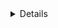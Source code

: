 <details class="mf-entity-entry">
<mf-entity-summary icon="logistics/belts-icon.png">Belts</mf-entity-summary>

<div class="mf-previews">
    <mf-previews-entry image="logistics/belts-white-preview.png">white</mf-previews-entry>
    <mf-previews-entry image="logistics/belts-black-preview.png">black</mf-previews-entry>
    <mf-previews-entry image="logistics/belts-purple-preview.png">purple</mf-previews-entry>
    <mf-previews-entry image="logistics/belts-brown-preview.png">brown</mf-previews-entry>
</div>

<table>
    <tr>
        <th>Default names</th>
        <td>"transport-belt", "underground-belt", "splitter", "logistics"</td>
    </tr>
    <tr>
        <th>Frozen graphics</th>
        <td>no</td>
    </tr>
    <tr>
        <th>Sounds</th>
        <td>yes (vanilla)</td>
    </tr>
    <tr>
        <th>Credits</th>
        <td>Wube (original) / cackling fiend (recolors)</td>
    </tr>
    <tr>
        <th>License</th>
        <td><a href="https://factorio.com/terms-of-service" target="_blank">Factorio Terms of Service</a> / <a href="https://www.gnu.org/licenses/gpl-3.0.html" target="_blank">GPL 3.0</a></td>
    </tr>
    <tr>
        <th>API</th>
        <td><a href="https://github.com/SimonBrodtmann/mod-framework/blob/main/mf-logistics/code/Belts.lua" target="_blank">/mf-logistics/code/Belts.lua</a></td>
    </tr>
</table>

### Minimal example

```lua
local BeltFactory = require(MF.logistics .. "Belts")
local Belt = BeltFactory("slow", "white", "slow")

Belt.EntityBuilder:new()
    :itemsPerSecond(7.5)
    :nextTier("")
    :undergroundDistance(4)
    :apply()

Belt.ItemBuilder:new():apply()

Belt.RecipeBuilder:new()
    :ingredients("transportBelt", {})
    :ingredients("undergroundBelt", {})
    :ingredients("splitter", {})
    :apply()

Belt.TechnologyBuilder:new()
    :prerequisites({ "automation-science-pack" })
    :ingredients({ { "automation-science-pack", 1 } })
    :count(500)
    :time(60)
    :apply()
```

### Usage example

```lua
local BeltFactory = require(MF.logistics .. "Belts")
local Belt = BeltFactory("turtle-speed", "white", "slow")

Belt.EntityBuilder:new()
    :itemsPerSecond(2.5)
    :nextTier("wood")
    :undergroundDistance(2)
    :animationSpeedMultiplier(1.01)
    :apply()

Belt.ItemBuilder:new():apply()

Belt.RecipeBuilder:new()
    :ingredients("transportBelt", {
        { type = "item", name = "lumber", amount = 1 }
    })
    :ingredients("undergroundBelt", {
        { type = "item", name = "lumber", amount = 2 }
    })
    :ingredients("splitter", {
        { type = "item", name = "lumber", amount = 3 }
    })
    :apply()

Belt.TechnologyBuilder:new()
    :prerequisites({ "wood-science-pack" })
    :ingredients({{ "wood-science-pack", 1 }})
    :apply()
```

</details>